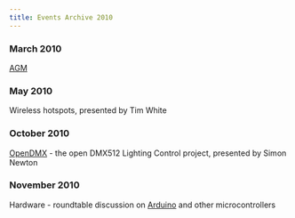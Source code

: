 ```yaml
---
title: Events Archive 2010
---
```


### **March 2010**
[AGM](https://www.plug.org.au/events/AGM/2010)

### **May 2010**
Wireless hotspots, presented by Tim White

### **October 2010**
[OpenDMX](http://www.opendmx.net/index.php/OpenDMX.net) - the open DMX512 Lighting Control project, presented by Simon Newton

### **November 2010**
Hardware - roundtable discussion on [Arduino](http://www.arduino.cc/) and other microcontrollers
